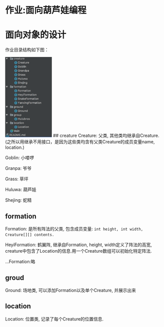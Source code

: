 # 作业:面向葫芦娃编程
# 面向对象的设计
作业目录结构如下图：

<img width="150"  src="catalog.png"/>
## creature
Creature:
父类, 其他类均继承自Creature.(之所以用继承不用接口，是因为这些类均含有父类Creature的成员变量name, location.)

Goblin: 小喽啰

Granpa: 爷爷

Grass: 草坪

Huluwa: 葫芦娃

Shejing: 蛇精

## formation
Formation:
是所有阵法的父类, 包含成员变量:
`
int height, int width, Creature[][] contents.
`

HeyiFormation:
鹤翼阵, 继承自Formation, height, width定义了阵法的高宽, creature中包含了Location的信息.用一个Creature数组可以初始化特定阵法.

...Formation:略

## groud
Ground:
场地类, 可以添加Formation以及单个Creature, 并展示出来

## location
Location:
位置类, 记录了每个Creature的位置信息.

